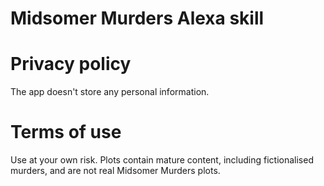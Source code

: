 # Midsomer Murders Alexa skill

# Privacy policy

The app doesn't store any personal information.

# Terms of use

Use at your own risk. Plots contain mature content, including fictionalised murders, and are not real Midsomer Murders plots.
